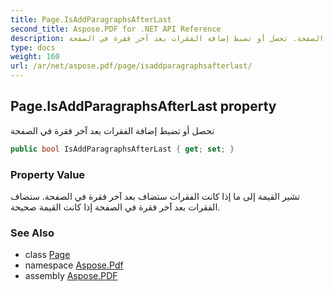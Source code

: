 ```yaml
---
title: Page.IsAddParagraphsAfterLast
second_title: Aspose.PDF for .NET API Reference
description: خاصية الصفحة. تحصل أو تضبط إضافة الفقرات بعد آخر فقرة في الصفحة
type: docs
weight: 160
url: /ar/net/aspose.pdf/page/isaddparagraphsafterlast/
---
```

## Page.IsAddParagraphsAfterLast property

تحصل أو تضبط إضافة الفقرات بعد آخر فقرة في الصفحة

```csharp
public bool IsAddParagraphsAfterLast { get; set; }
```

### Property Value

تشير القيمة إلى ما إذا كانت الفقرات ستضاف بعد آخر فقرة في الصفحة. ستضاف الفقرات بعد آخر فقرة في الصفحة إذا كانت القيمة صحيحة.

### See Also

* class [Page](../)
* namespace [Aspose.Pdf](../../../aspose.pdf/)
* assembly [Aspose.PDF](../../../)